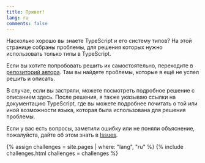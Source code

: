 ```yaml
---
title: Привет!
lang: ru
comments: false
---
```


Насколько хорошо вы знаете TypeScript и его систему типов?
На этой странице собраны проблемы, для решения которых нужно использовать только типы в TypeScript.

Если вы хотите попробовать решить их самостоятельно, переходите в [репозиторий автора](https://github.com/type-challenges/type-challenges).
Там вы найдете проблемы, которые я ещё не успел решить и описать.

В случае, если вы застряли, можете посмотреть подробное решение с описанием здесь.
После решения, я также указываю ссылки на документацию TypeScript, где вы можете подробнее почитать о той или иной возможности языка, которая была использована для решения проблемы.

Если у вас есть вопросы, заметили ошибку или не поняли объяснение, пожалуйста, дайте об этом знать в [Issues](https://github.com/ghaiklor/type-challenges-solutions/issues).

{% assign challenges = site.pages | where: "lang", "ru" %}
{% include challenges.html challenges = challenges %}
